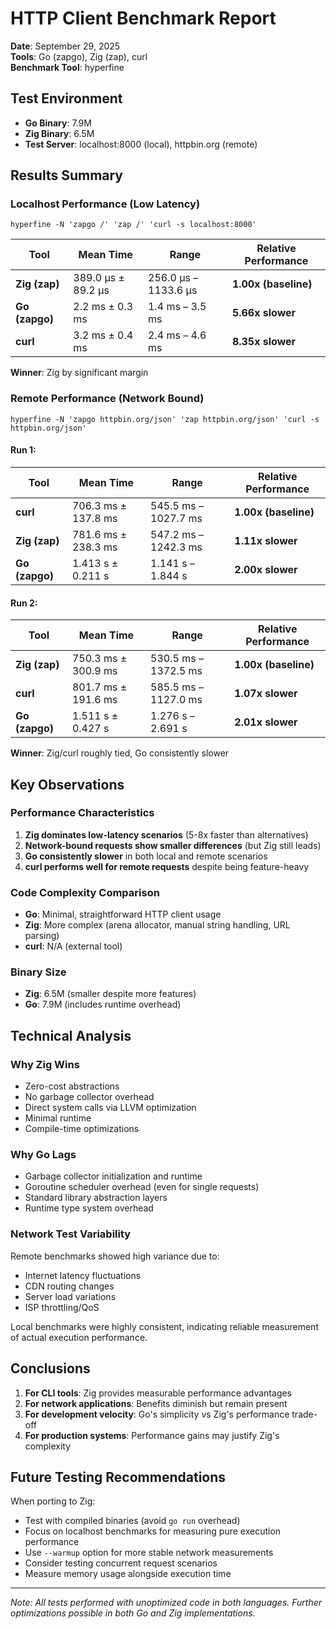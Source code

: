 # HTTP Client Benchmark Report
**Date**: September 29, 2025  
**Tools**: Go (zapgo), Zig (zap), curl  
**Benchmark Tool**: hyperfine  

## Test Environment
- **Go Binary**: 7.9M
- **Zig Binary**: 6.5M
- **Test Server**: localhost:8000 (local), httpbin.org (remote)

## Results Summary

### Localhost Performance (Low Latency)
```
hyperfine -N 'zapgo /' 'zap /' 'curl -s localhost:8000'
```

| Tool | Mean Time | Range | Relative Performance |
|------|-----------|--------|---------------------|
| **Zig (zap)** | 389.0 µs ± 89.2 µs | 256.0 µs – 1133.6 µs | **1.00x (baseline)** |
| **Go (zapgo)** | 2.2 ms ± 0.3 ms | 1.4 ms – 3.5 ms | **5.66x slower** |
| **curl** | 3.2 ms ± 0.4 ms | 2.4 ms – 4.6 ms | **8.35x slower** |

**Winner**: Zig by significant margin

### Remote Performance (Network Bound)
```
hyperfine -N 'zapgo httpbin.org/json' 'zap httpbin.org/json' 'curl -s httpbin.org/json'
```

#### Run 1:
| Tool | Mean Time | Range | Relative Performance |
|------|-----------|--------|---------------------|
| **curl** | 706.3 ms ± 137.8 ms | 545.5 ms – 1027.7 ms | **1.00x (baseline)** |
| **Zig (zap)** | 781.6 ms ± 238.3 ms | 547.2 ms – 1242.3 ms | **1.11x slower** |
| **Go (zapgo)** | 1.413 s ± 0.211 s | 1.141 s – 1.844 s | **2.00x slower** |

#### Run 2:
| Tool | Mean Time | Range | Relative Performance |
|------|-----------|--------|---------------------|
| **Zig (zap)** | 750.3 ms ± 300.9 ms | 530.5 ms – 1372.5 ms | **1.00x (baseline)** |
| **curl** | 801.7 ms ± 191.6 ms | 585.5 ms – 1127.0 ms | **1.07x slower** |
| **Go (zapgo)** | 1.511 s ± 0.427 s | 1.276 s – 2.691 s | **2.01x slower** |

**Winner**: Zig/curl roughly tied, Go consistently slower

## Key Observations

### Performance Characteristics
1. **Zig dominates low-latency scenarios** (5-8x faster than alternatives)
2. **Network-bound requests show smaller differences** (but Zig still leads)
3. **Go consistently slower** in both local and remote scenarios
4. **curl performs well for remote requests** despite being feature-heavy

### Code Complexity Comparison
- **Go**: Minimal, straightforward HTTP client usage
- **Zig**: More complex (arena allocator, manual string handling, URL parsing)
- **curl**: N/A (external tool)

### Binary Size
- **Zig**: 6.5M (smaller despite more features)
- **Go**: 7.9M (includes runtime overhead)

## Technical Analysis

### Why Zig Wins
- Zero-cost abstractions
- No garbage collector overhead  
- Direct system calls via LLVM optimization
- Minimal runtime
- Compile-time optimizations

### Why Go Lags
- Garbage collector initialization and runtime
- Goroutine scheduler overhead (even for single requests)
- Standard library abstraction layers
- Runtime type system overhead

### Network Test Variability
Remote benchmarks showed high variance due to:
- Internet latency fluctuations
- CDN routing changes  
- Server load variations
- ISP throttling/QoS

Local benchmarks were highly consistent, indicating reliable measurement of actual execution performance.

## Conclusions

1. **For CLI tools**: Zig provides measurable performance advantages
2. **For network applications**: Benefits diminish but remain present
3. **For development velocity**: Go's simplicity vs Zig's performance trade-off
4. **For production systems**: Performance gains may justify Zig's complexity

## Future Testing Recommendations

When porting to Zig:
- Test with compiled binaries (avoid `go run` overhead)
- Focus on localhost benchmarks for measuring pure execution performance
- Use `--warmup` option for more stable network measurements
- Consider testing concurrent request scenarios
- Measure memory usage alongside execution time

---
*Note: All tests performed with unoptimized code in both languages. Further optimizations possible in both Go and Zig implementations.*
